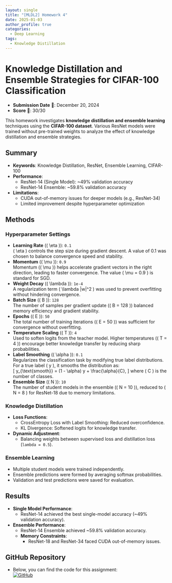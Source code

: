 ```yaml
---
layout: single
title: "[MLDL2] Homework 4"
date: 2025-01-03
author_profile: true
categories:
  - Deep Learning
tags:
  - Knowledge Distillation
---
```

<script type="text/javascript" async
  src="https://cdnjs.cloudflare.com/ajax/libs/mathjax/3.2.2/es5/tex-mml-chtml.js">
</script>

# Knowledge Distillation and Ensemble Strategies for CIFAR-100 Classification

- **Submission Date** 📅: December 20, 2024  
- **Score** 🌟: 30/30  

This homework investigates **knowledge distillation and ensemble learning** techniques using the **CIFAR-100 dataset**. Various ResNet models were trained without pre-trained weights to analyze the effect of knowledge distillation and ensemble strategies.

## Summary
- **Keywords**: Knowledge Distillation, ResNet, Ensemble Learning, CIFAR-100
- **Performance**:
  - ResNet-14 (Single Model): ~49% validation accuracy
  - ResNet-14 Ensemble: ~59.8% validation accuracy
- **Limitations**:
  - CUDA out-of-memory issues for deeper models (e.g., ResNet-34)
  - Limited improvement despite hyperparameter optimization

## Methods
### Hyperparameter Settings
- **Learning Rate** (\( \eta \)): `0.1`  
  \( \eta \) controls the step size during gradient descent. A value of 0.1 was chosen to balance convergence speed and stability.
- **Momentum** (\( \mu \)): `0.9`  
  Momentum (\( \mu \)) helps accelerate gradient vectors in the right direction, leading to faster convergence. The value \( \mu = 0.9 \) is standard for SGD.
- **Weight Decay** (\( \lambda \)): `1e-4`  
  A regularization term \( \lambda \|w\|^2 \) was used to prevent overfitting without hindering convergence.
- **Batch Size** (\( B \)): `128`  
  The number of samples per gradient update (\( B = 128 \)) balanced memory efficiency and gradient stability.
- **Epochs** (\( E \)): `50`  
  The total number of training iterations (\( E = 50 \)) was sufficient for convergence without overfitting.
- **Temperature Scaling** (\( T \)): `4`  
  Used to soften logits from the teacher model. Higher temperatures (\( T = 4 \)) encourage better knowledge transfer by reducing sharp probabilities.
- **Label Smoothing** (\( \alpha \)): `0.1`  
  Regularizes the classification task by modifying true label distributions. For a true label \( y \), it smooths the distribution as:  
  \[
  y_{\text{smooth}} = (1 - \alpha) y + \frac{\alpha}{C},
  \]
  where \( C \) is the number of classes.
- **Ensemble Size** (\( N \)): `10`  
  The number of student models in the ensemble (\( N = 10 \)), reduced to \( N = 8 \) for ResNet-18 due to memory limitations.


### Knowledge Distillation
- **Loss Functions**:
  - CrossEntropy Loss with Label Smoothing: Reduced overconfidence.
  - KL Divergence: Softened logits for knowledge transfer.
- **Dynamic Adjustment**:
  - Balancing weights between supervised loss and distillation loss (`lambda = 0.5`).

### Ensemble Learning
- Multiple student models were trained independently.
- Ensemble predictions were formed by averaging softmax probabilities.
- Validation and test predictions were saved for evaluation.

## Results
- **Single Model Performance**:
  - ResNet-14 achieved the best single-model accuracy (~49% validation accuracy).
- **Ensemble Performance**:
  - ResNet-14 Ensemble achieved ~59.8% validation accuracy.
  - **Memory Constraints**:
    - ResNet-18 and ResNet-34 faced CUDA out-of-memory issues.

## GitHub Repository
- Below, you can find the code for this assignment:  
  [![GitHub](https://img.shields.io/badge/GitHub-Repository-black?logo=github)](https://github.com/stateun/MLDL2/tree/main/Transfer_learning)
